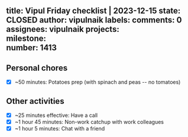 title:	Vipul Friday checklist | 2023-12-15
state:	CLOSED
author:	vipulnaik
labels:	
comments:	0
assignees:	vipulnaik
projects:	
milestone:	
number:	1413
--
## Personal chores

- [x] ~50 minutes: Potatoes prep (with spinach and peas -- no tomatoes)

## Other activities

- [x] ~25 minutes effective: Have a call
- [x] ~1 hour 45 minutes: Non-work catchup with work colleagues
- [x] ~1 hour 5 minutes: Chat with a friend 
